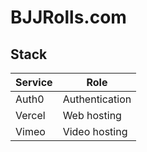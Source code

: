 # BJJRolls.com

## Stack

| Service | Role           |
| ------- | -------------- |
| Auth0   | Authentication |
| Vercel  | Web hosting    |
| Vimeo   | Video hosting  |
